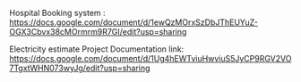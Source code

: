 
Hospital Booking system : https://docs.google.com/document/d/1ewQzMOrxSzDbJThEUYuZ-OGX3Cbvx38cMOrmrm9R7GI/edit?usp=sharing

Electricity estimate Project Documentation link: https://docs.google.com/document/d/1Ug4hEWTviuHwviuS5JyCP9RGV2VO7TgxtWHN073wyJg/edit?usp=sharing